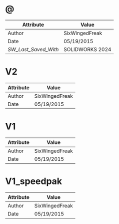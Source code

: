 # @
| Attribute | Value |
| ---  | ---     |
| Author | SixWingedFreak |
| Date | 05/19/2015 |
| _SW_Last_Saved_With_ | SOLIDWORKS 2024 |
# V2
| Attribute | Value |
| ---  | ---     |
| Author | SixWingedFreak |
| Date | 05/19/2015 |
# V1
| Attribute | Value |
| ---  | ---     |
| Author | SixWingedFreak |
| Date | 05/19/2015 |
# V1_speedpak
| Attribute | Value |
| ---  | ---     |
| Author | SixWingedFreak |
| Date | 05/19/2015 |
